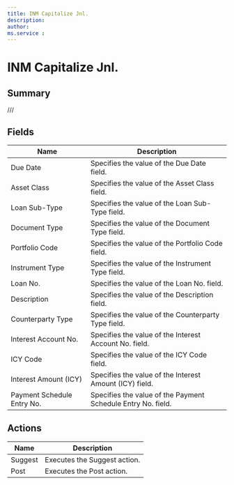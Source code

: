 ```yaml
---
title: INM Capitalize Jnl.
description: 
author: 
ms.service : 
---
```


# INM Capitalize Jnl.

## Summary

///

## Fields
<!-- You need to leave a space betwenn | your text and | -->

| Name | Description |
| ---- | ---- |
| Due Date | Specifies the value of the Due Date field. |
| Asset Class | Specifies the value of the Asset Class field. |
| Loan Sub-Type | Specifies the value of the Loan Sub-Type field. |
| Document Type | Specifies the value of the Document Type field. |
| Portfolio Code | Specifies the value of the Portfolio Code field. |
| Instrument Type | Specifies the value of the Instrument Type field. |
| Loan No. | Specifies the value of the Loan No. field. |
| Description | Specifies the value of the Description field. |
| Counterparty Type | Specifies the value of the Counterparty Type field. |
| Interest Account No. | Specifies the value of the Interest Account No. field. |
| ICY Code | Specifies the value of the ICY Code field. |
| Interest Amount (ICY) | Specifies the value of the Interest Amount (ICY) field. |
| Payment Schedule Entry No. | Specifies the value of the Payment Schedule Entry No. field. |

## Actions

| Name | Description |
| ---- | ---- |
| Suggest | Executes the Suggest action. |
| Post | Executes the Post action. |
